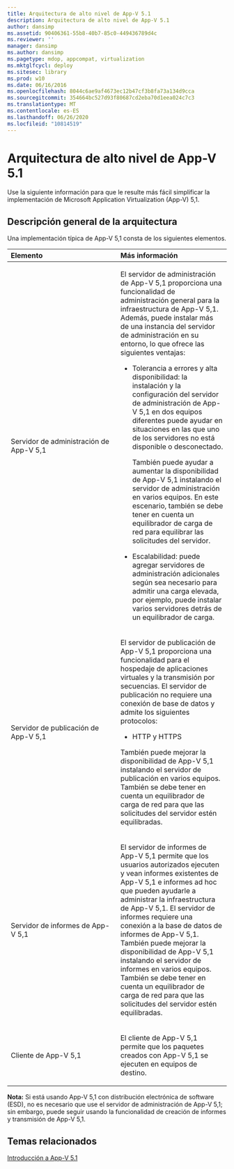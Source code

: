 ```yaml
---
title: Arquitectura de alto nivel de App-V 5.1
description: Arquitectura de alto nivel de App-V 5.1
author: dansimp
ms.assetid: 90406361-55b8-40b7-85c0-449436789d4c
ms.reviewer: ''
manager: dansimp
ms.author: dansimp
ms.pagetype: mdop, appcompat, virtualization
ms.mktglfcycl: deploy
ms.sitesec: library
ms.prod: w10
ms.date: 06/16/2016
ms.openlocfilehash: 8044c6ae9af4673ec12b47cf3b8fa73a134d9cca
ms.sourcegitcommit: 354664bc527d93f80687cd2eba70d1eea024c7c3
ms.translationtype: MT
ms.contentlocale: es-ES
ms.lasthandoff: 06/26/2020
ms.locfileid: "10814519"
---
```

# Arquitectura de alto nivel de App-V 5.1


Use la siguiente información para que le resulte más fácil simplificar la implementación de Microsoft Application Virtualization (App-V) 5,1.

## Descripción general de la arquitectura


Una implementación típica de App-V 5,1 consta de los siguientes elementos.

<table>
<colgroup>
<col width="50%" />
<col width="50%" />
</colgroup>
<thead>
<tr class="header">
<th align="left">Elemento</th>
<th align="left">Más información</th>
</tr>
</thead>
<tbody>
<tr class="odd">
<td align="left"><p>Servidor de administración de App-V 5,1</p></td>
<td align="left"><p>El servidor de administración de App-V 5,1 proporciona una funcionalidad de administración general para la infraestructura de App-V 5,1. Además, puede instalar más de una instancia del servidor de administración en su entorno, lo que ofrece las siguientes ventajas:</p>
<ul>
<li><p>Tolerancia a errores y alta disponibilidad: la instalación y la configuración del servidor de administración de App-V 5,1 en dos equipos diferentes puede ayudar en situaciones en las que uno de los servidores no está disponible o desconectado.</p>
<p>También puede ayudar a aumentar la disponibilidad de App-V 5,1 instalando el servidor de administración en varios equipos. En este escenario, también se debe tener en cuenta un equilibrador de carga de red para equilibrar las solicitudes del servidor.</p></li>
<li><p>Escalabilidad: puede agregar servidores de administración adicionales según sea necesario para admitir una carga elevada, por ejemplo, puede instalar varios servidores detrás de un equilibrador de carga.</p></li>
</ul></td>
</tr>
<tr class="even">
<td align="left"><p>Servidor de publicación de App-V 5,1</p></td>
<td align="left"><p>El servidor de publicación de App-V 5,1 proporciona una funcionalidad para el hospedaje de aplicaciones virtuales y la transmisión por secuencias. El servidor de publicación no requiere una conexión de base de datos y admite los siguientes protocolos:</p>
<ul>
<li><p>HTTP y HTTPS</p></li>
</ul>
<p>También puede mejorar la disponibilidad de App-V 5,1 instalando el servidor de publicación en varios equipos. También se debe tener en cuenta un equilibrador de carga de red para que las solicitudes del servidor estén equilibradas.</p></td>
</tr>
<tr class="odd">
<td align="left"><p>Servidor de informes de App-V 5,1</p></td>
<td align="left"><p>El servidor de informes de App-V 5,1 permite que los usuarios autorizados ejecuten y vean informes existentes de App-V 5,1 e informes ad hoc que pueden ayudarle a administrar la infraestructura de App-V 5,1. El servidor de informes requiere una conexión a la base de datos de informes de App-V 5,1. También puede mejorar la disponibilidad de App-V 5,1 instalando el servidor de informes en varios equipos. También se debe tener en cuenta un equilibrador de carga de red para que las solicitudes del servidor estén equilibradas.</p></td>
</tr>
<tr class="even">
<td align="left"><p>Cliente de App-V 5,1</p></td>
<td align="left"><p>El cliente de App-V 5,1 permite que los paquetes creados con App-V 5,1 se ejecuten en equipos de destino.</p></td>
</tr>
</tbody>
</table>

 

**Nota:**  Si está usando App-V 5,1 con distribución electrónica de software (ESD), no es necesario que use el servidor de administración de App-V 5,1; sin embargo, puede seguir usando la funcionalidad de creación de informes y transmisión de App-V 5,1.

 






## Temas relacionados


[Introducción a App-V 5.1](getting-started-with-app-v-51.md)

 

 





